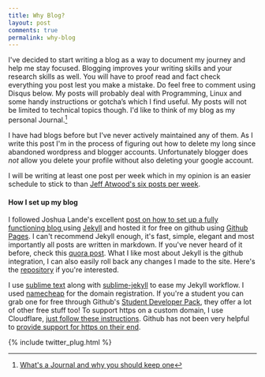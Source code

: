```yaml
---
title: Why Blog?
layout: post
comments: true
permalink: why-blog
---
```


I've decided to start writing a blog as a way to document my journey and help me stay focused. Blogging improves your writing skills and your research skills as well. You will have to proof read and fact check everything you post lest you make a mistake. Do feel free to comment using Disqus below. My posts will probably deal with  Programming, Linux and some handy instructions or gotcha’s which I find useful. My posts will not be limited to technical topics though. I'd like to think of my blog as my personal Journal.[^fn-footnote]

I have had blogs before but I've never actively maintained any of them. As I write this post I'm in the process of figuring out how to delete my long since abandoned wordpress and blogger accounts. Unfortunately blogger does <em>not</em> allow you delete your profile without also deleting your google account.

I will be writing at least one post per week which in my opinion is an easier schedule to stick to than [Jeff Atwood's six posts per week](http://blog.codinghorror.com/how-to-achieve-ultimate-blog-success-in-one-easy-step/).

#### How I set up my blog

I followed Joshua Lande's excellent [post on how to set up a fully functioning blog ](http://joshualande.com/jekyll-github-pages-poole) using [Jekyll](https://jekyllrb.com/) and hosted it for free on github using [Github Pages](https://pages.github.com/).
I can't recommend Jekyll enough, it's fast, simple, elegant and most importantly all posts are written in markdown. If you've never heard of it before, check this [quora post](https://www.quora.com/How-does-a-static-site-generator-like-Jekyll-work). What I like most about Jekyll is the github integration, I can also easily roll back any changes I made to the site. Here's the [repository](https://github.com/louisnow/louisnow.github.io) if you're interested.

I use [sublime text](https://www.sublimetext.com/) along with [sublime-jekyll](http://23maverick23.github.io/sublime-jekyll/) to ease my Jekyll workflow. I used [namecheap](https://www.namecheap.com/) for the domain registration. If you're a student you can grab one for free through Github's [Student Developer Pack](https://education.github.com/pack), they offer a lot of other free stuff too! To support https on a custom domain, I use Cloudflare, [just follow these instructions](https://konklone.com/post/github-pages-now-sorta-supports-https-so-use-it). Github has not been very helpful to [provide support for https on their end](https://github.com/isaacs/github/issues/156).

[^fn-footnote]: [What's a Journal and why you should keep one](http://lifehacker.com/why-you-should-keep-a-journal-and-how-to-start-yours-1547057185)

{% include twitter_plug.html %}